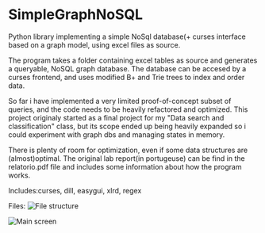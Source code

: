 # SimpleGraphNoSQL
Python library implementing a simple NoSql database(+ curses interface based on a graph model, using excel files as source. 

The program takes a folder containing excel tables as source and generates a queryable, NoSQL graph database. The database
can be accesed by a curses frontend, and uses modified B+ and Trie trees to index and order data. 

So far i have implemented a very limited proof-of-concept subset of queries, and the code needs 
to be heavily refactored and optimized. This project originaly started as a final project for my "Data search and classification" 
class, but its scope ended up being heavily expanded so i could experiment with graph dbs and managing states in memory.

There is plenty of room for optimization, even if some data structures are (almost)optimal. The original lab report(in portugeuse) can be find in the relatorio.pdf file and includes some information about how the program works.


Includes:curses, dill, easygui, xlrd, regex



Files:
![File structure](https://raw.githubusercontent.com/mlcruz/SimpleGraphNoSQL/master/folders.png)



![Main screen](https://raw.githubusercontent.com/mlcruz/SimpleGraphNoSQL/master/prog.png)


